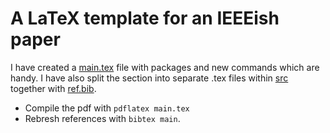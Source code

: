 # A LaTeX template for an IEEEish paper
I have created a [main.tex](main.tex) file with packages and new commands which are handy.
I have also split the section into separate .tex files within [src](src) together with [ref.bib](src/ref.bib).
- Compile the pdf with `pdflatex main.tex`
- Rebresh references with `bibtex main`.
